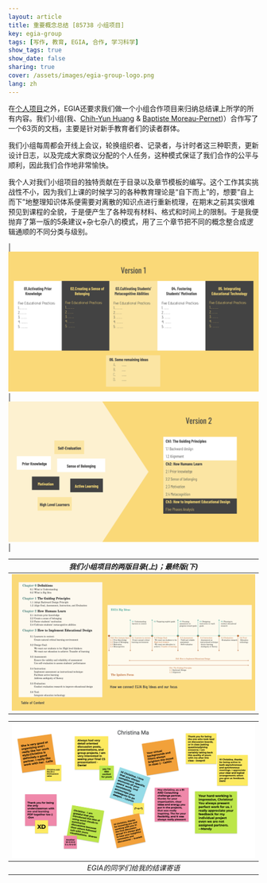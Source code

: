 ```yaml
---
layout: article
title: 重要概念总结 [85738 小组项目]
key: egia-group
tags: [写作, 教育, EGIA, 合作, 学习科学]
show_tags: true
show_date: false
sharing: true
cover: /assets/images/egia-group-logo.png
lang: zh
---
```


在[个人项目][individual project]之外，EGIA还要求我们做一个小组合作项目来归纳总结课上所学的所有内容。我们小组(我、[Chih-Yun Huang][leila] & [Baptiste Moreau-Pernet][baptiste])）合作写了一个63页的文档，主要是针对新手教育者们的读者群体。

<!--more-->

我们小组每周都会开线上会议，轮换组织者、记录者，与计时者这三种职责，更新设计日志，以及完成大家商议分配的个人任务，这种模式保证了我们合作的公平与顺利，因此我们合作地非常愉快。

我个人对我们小组项目的独特贡献在于目录以及章节模板的编写。这个工作其实挑战性不小，因为我们上课的时候学习的各种教育理论是“自下而上”的，想要“自上而下”地整理知识体系便需要对离散的知识点进行重新梳理，在期末之前其实很难预见到课程的全貌，于是便产生了各种现有材料、格式和时间上的限制。于是我便抛弃了第一版的5条建议+杂七杂八的模式，用了三个章节把不同的概念整合成逻辑通顺的不同分类与级别。

|![](/assets/images/egia-v1.png)|![](/assets/images/egia-v2.png)|

| *我们小组项目的两版目录(上)；最终版(下)* |
|:--:| 
|![](/assets/images/egia-toc.png)|

|![](/assets/images/egia-thankyou.png)|
|:--:| 
| *EGIA的同学们给我的结课寄语* |

[individual project]: /zh_portfolio/1-egia-individual.html
[baptiste]: https://baptistemp.github.io/
[leila]: https://www.linkedin.com/in/chih-yun-huang/